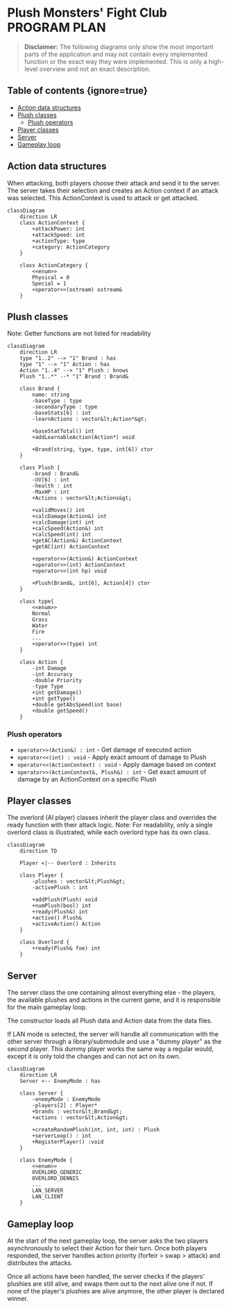 # Plush Monsters' Fight Club <br /> PROGRAM PLAN

> **Disclaimer:**
The following diagrams only show the most important parts of the application
and may not contain every implemented function or the exact way they were 
implemented. This is only a high-level overview and not an exact description.

## Table of contents {ignore=true}
<!-- @import "[TOC]" {cmd="toc" depthFrom=2 depthTo=3 orderedList=false} -->

<!-- code_chunk_output -->

- [Action data structures](#action-data-structures)
- [Plush classes](#plush-classes)
  - [Plush operators](#plush-operators)
- [Player classes](#player-classes)
- [Server](#server)
- [Gameplay loop](#gameplay-loop)

<!-- /code_chunk_output -->


## Action data structures
When attacking, both players choose their attack and send it to the server.
The server takes their selection and creates an Action context if an attack
was selected. This ActionContext is used to attack or get attacked.

```mermaid
classDiagram
    direction LR
    class ActionContext {
        +attackPower: int
        +attackSpeed: int
        +actionType: type
        +category: ActionCategory
    }

    class ActionCategory {
        <<enum>>
        Physical = 0
        Special = 1
        +operator<<(ostream) ostream&
    }
```

## Plush classes
Note: Getter functions are not listed for readability

```mermaid
classDiagram
    direction LR
    type "1..2" --> "1" Brand : has
    type "1" --> "1" Action : has
    Action "1..4" --> "1" Plush : knows
    Plush "1..*" --* "1" Brand : Brand&

    class Brand {
        name: string
        -baseType : type
        -secondaryType : type
        -baseStats[6] : int
        -learnActions : vector&lt;Action*&gt;

        +baseStatTotal() int
        +addLearnableAction(Action*) void

        +Brand(string, type, type, int[6]) ctor
    }

    class Plush {
        -brand : Brand&
        -UV[6] : int
        -health : int
        -MaxHP : int
        +Actions : vector&lt;Actions&gt;

        +validMoves() int
        +calcDamage(Action&) int
        +calcDamage(int) int
        +calcSpeed(Action&) int
        +calcSpeed(int) int
        +getAC(Action&) ActionContext
        +getAC(int) ActionContext

        +operator>>(Action&) ActionContext
        +operator>>(int) ActionContext
        +operator<<(int hp) void

        +Plush(Brand&, int[6], Action[4]) ctor
    }

    class type{
        <<enum>>
        Normal
        Grass
        Water
        Fire
        ...
        +operator>>(type) int
    }

    class Action {
        -int Damage
        -int Accuracy
        -double Priority
        -type Type
        +int getDamage()
        +int getType()
        +double getAbsSpeed(int base)
        +double getSpeed()
    }
```

### Plush operators 
- `operator>>(Action&) : int` - Get damage of executed action
- `operator<<(int) : void` - Apply exact amount of damage to Plush
- `operator<<(ActionContext) : void` - Apply damage based on context
- `operator>>(ActionContext&, Plush&) : int` - Get exact amount of damage by an
ActionContext on a specific Plush

## Player classes
The overlord (AI player) classes inherit the player class and overrides the
ready function with their attack logic. Note: For readability, only a single
overlord class is illustrated, while each overlord type has its own class.

```mermaid
classDiagram
    direction TD

    Player <|-- Overlord : Inherits

    class Player {
        -plushes : vector&lt;Plush&gt;
        -activePlush : int

        +addPlush(Plush) void
        +numPlush(bool) int
        +ready(Plush&) int
        +active() Plush&
        +activeAction() Action
    }

    class Overlord {
        +ready(Plush& foe) int
    }
```

## Server
The server class the one containing almost everything else - the players, the
available plushes and actions in the current game, and it is responsible for
the main gameplay loop.

The constructor loads all Plush data and Action data from the data files.

If LAN mode is selected, the server will handle all communication with the
other server through a library/submodule and use a "dummy player" as the
second player. This dummy player works the same way a regular would, except it
is only told the changes and can not act on its own.

```mermaid
classDiagram
    direction LR
    Server <-- EnemyMode : has

    class Server {
        -enemyMode : EnemyMode
        -players[2] : Player*
        +brands : vector&lt;Brand&gt;
        +actions : vector&lt;Action&gt;

        +createRandomPlush(int, int, int) : Plush
        +serverLoop() : int
        +RegisterPlayer() :void
    }

    class EnemyMode {
        <<enum>>
        OVERLORD_GENERIC
        OVERLORD_DENNIS
        ...
        LAN_SERVER
        LAN_CLIENT
    }

```

## Gameplay loop
At the start of the next gameplay loop, the server asks the two players 
asynchronously to select their Action for their turn. Once both players
responded, the server handles action priority (forfeir > swap > attack) and
distributes the attacks. 

Once all actions have been handled, the server checks if the players' plushies
are still alive, and swaps them out to the next alive one if not. If none of 
the player's plushies are alive anymore, the other player is declared winner.
